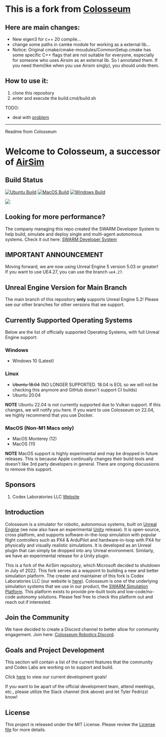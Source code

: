 # This is a fork from [Colosseum](https://github.com/CodexLabsLLC/Colosseum)

## Here are main changes:

* New eigen3 for c++ 20 compile...
* change some paths in camke module for working as a external lib...
* Notice: Original cmake/cmake-moudules/CommonSetup.cmake has some specific C++ flags that are not suitable for everyone, especially for someone who uses Airsim as an external lib. So I annotated them. If you need them(like when you use Airsim singly), you should undo them.

## How to use it:

1. clone this repository
2. enter and execute the build.cmd/build.sh

TODO:

* deal with [problem](https://zhuanlan.zhihu.com/p/548879226#:~:text=%E5%8F%91%E7%8E%B0%E4%BA%86%E4%B8%80%E4%B8%AAairsim%E8%87%AA%E8%BA%AB%E7%9A%84%E9%97%AE%E9%A2%98%EF%BC%8C%E5%A6%82%E6%9E%9Cdepth.plannar%E7%9A%84%E5%88%86%E8%BE%A8%E7%8E%87%E5%BE%88%E5%A4%A7%EF%BC%8Cairsim%E8%8E%B7%E5%8F%96%E6%B7%B1%E5%BA%A6%E5%9B%BE%E7%9A%84%E6%97%B6%E9%97%B4%E4%BC%9A%E9%9D%9E%E5%B8%B8%E5%B0%B1%EF%BC%8C1000%E5%88%86%E8%BE%A8%E7%8E%87%E8%A6%81%E5%87%A0%E4%B9%8E1%E5%88%86%E5%8D%8A%E7%9A%84%E6%97%B6%E9%97%B4)

---

Readme from Colosseum

# Welcome to Colosseum, a successor of [AirSim](https://github.com/microsoft/AirSim)

## Build Status

[![Ubuntu Build](https://github.com/CodexLabsLLC/Colosseum/actions/workflows/test_ubuntu.yml/badge.svg)](https://github.com/CodexLabsLLC/Colosseum/actions/workflows/test_ubuntu.yml)
[![MacOS Build](https://github.com/CodexLabsLLC/Colosseum/actions/workflows/test_macos.yml/badge.svg)](https://github.com/CodexLabsLLC/Colosseum/actions/workflows/test_macos.yml)
[![Windows Build](https://github.com/CodexLabsLLC/Colosseum/actions/workflows/test_windows.yml/badge.svg)](https://github.com/CodexLabsLLC/Colosseum/actions/workflows/test_windows.yml)

[![](https://dcbadge.vercel.app/api/server/y9ZJKKKn8J)](https://discord.gg/y9ZJKKKn8J)

## Looking for more performance?

The company managing this repo created the SWARM Developer System to help build, simulate and deploy single and
multi-agent autonomous systems. Check it out here: [SWARM Developer System](https://www.swarmsim.io/overview/developer)

## IMPORTANT ANNOUNCEMENT

Moving forward, we are now using Unreal Engine 5 version 5.03 or greater! If you
want to use UE4.27, you can use the branch `ue4.27`.

## Unreal Engine Version for Main Branch

The main branch of this repository **only** supports Unreal Engine 5.2! Please see our other branches
for other versions that we support.

## Currently Supported Operating Systems

Below are the list of officially supported Operating Systems, with full Unreal Engine support:

### Windows

- Windows 10 (Latest)

### Linux

- ~~Ubuntu 18.04~~ (NO LONGER SUPPORTED. 18.04 is EOL so we will not be checking this anymore and GitHub doesn't support CI builds)
- Ubuntu 20.04

**NOTE** Ubuntu 22.04 is not currently supported due to Vulkan support. If this changes, we will notify you here. If you want to use Colosseum on 22.04, we highly recommend that you use Docker.

### MacOS (Non-M1 Macs only)

- MacOS Monterey (12)
- MacOS (11)

**NOTE** MacOS support is highly experimental and may be dropped in future releases. This is because Apple continually changes their build tools and doesn't like 3rd party developers in general. There are ongoing discussions to remove this support.

## Sponsors

1. Codex Laboratories LLC [Website](https://www.codex-labs-llc.com)

## Introduction

Colosseum is a simulator for robotic, autonomous systems, built on [Unreal Engine](https://www.unrealengine.com/) (we now also have an experimental [Unity](https://unity3d.com/) release). It is open-source, cross platform, and supports software-in-the-loop simulation with popular flight controllers such as PX4 & ArduPilot and hardware-in-loop with PX4 for physically and visually realistic simulations. It is developed as an Unreal plugin that can simply be dropped into any Unreal environment. Similarly, we have an experimental release for a Unity plugin.

This is a fork of the AirSim repository, which Microsoft decided to shutdown in July of 2022. This fork serves as a waypoint to building a new and better simulation platform. The creater and maintainer of this fork is Codex Laboratories LLC (our website is [here](https://www.codex-labs-llc.com)). Colosseum is one of the underlying simulation systems that we use in our product, the [SWARM Simulation Platform](https://www.swarmsim.io). This platform exists to provide pre-built tools and low-code/no-code autonomy solutions. Please feel free to check this platform out and reach out if interested.

## Join the Community

We have decided to create a Discord channel to better allow for community engagement. Join here: [Colosseum Robotics Discord](https://discord.gg/y9ZJKKKn8J).

## Goals and Project Development

This section will contain a list of the current features that the community and Codex Labs are working on to support and build.

Click [here](https://docs.google.com/document/d/1doohQTos4v1tg4Wv6SliQFnKNK1MouKX2efg2mapXFU/edit?usp=sharing) to view our current development goals!

If you want to be apart of the official development team, attend meetings, etc., please utilize the Slack channel (link above) and
let Tyler Fedrizzi know!

## License

This project is released under the MIT License. Please review the [License file](LICENSE) for more details.
